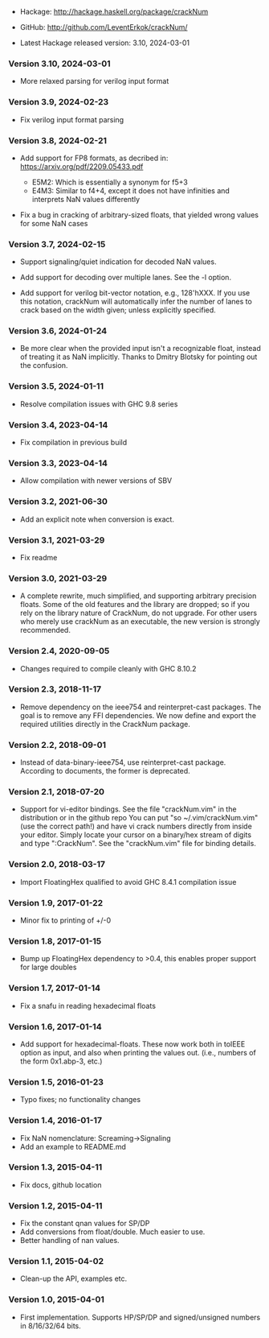 * Hackage: <http://hackage.haskell.org/package/crackNum>
* GitHub:  <http://github.com/LeventErkok/crackNum/>

* Latest Hackage released version: 3.10, 2024-03-01

### Version 3.10, 2024-03-01
  
  * More relaxed parsing for verilog input format

### Version 3.9, 2024-02-23
  
  * Fix verilog input format parsing

### Version 3.8, 2024-02-21

  * Add support for FP8 formats, as decribed in: https://arxiv.org/pdf/2209.05433.pdf
      - E5M2: Which is essentially a synonym for f5+3
      - E4M3: Similar to f4+4, except it does not have infinities and interprets NaN values differently

  * Fix a bug in cracking of arbitrary-sized floats, that yielded wrong values for some NaN cases

### Version 3.7, 2024-02-15

  * Support signaling/quiet indication for decoded NaN values.

  * Add support for decoding over multiple lanes. See the -l option.

  * Add support for verilog bit-vector notation, e.g., 128'hXXX. If
    you use this notation, crackNum will automatically infer the
    number of lanes to crack based on the width given; unless
    explicitly specified.

### Version 3.6, 2024-01-24

  * Be more clear when the provided input isn't a recognizable float,
    instead of treating it as NaN implicitly. Thanks to Dmitry Blotsky for
    pointing out the confusion.

### Version 3.5, 2024-01-11

  * Resolve compilation issues with GHC 9.8 series

### Version 3.4, 2023-04-14

  * Fix compilation in previous build

### Version 3.3, 2023-04-14

  * Allow compilation with newer versions of SBV

### Version 3.2, 2021-06-30

  * Add an explicit note when conversion is exact.

### Version 3.1, 2021-03-29
  
  * Fix readme

### Version 3.0, 2021-03-29

  * A complete rewrite, much simplified, and supporting
    arbitrary precision floats. Some of the old features
    and the library are dropped; so if you rely on the library
    nature of CrackNum, do not upgrade. For other users who
    merely use crackNum as an executable, the new version is
    strongly recommended.

### Version 2.4, 2020-09-05

  * Changes required to compile cleanly with GHC 8.10.2

### Version 2.3, 2018-11-17

  * Remove dependency on the ieee754 and reinterpret-cast packages. The goal is
    to remove any FFI dependencies. We now define and export the required
    utilities directly in the CrackNum package.

### Version 2.2, 2018-09-01

  * Instead of data-binary-ieee754, use reinterpret-cast package. According
    to documents, the former is deprecated.

### Version 2.1, 2018-07-20

  * Support for vi-editor bindings. See the file "crackNum.vim" in the
    distribution or in the github repo You can put "so ~/.vim/crackNum.vim"
    (use the correct path!) and have vi crack numbers directly from inside
    your editor. Simply locate your cursor on a binary/hex stream of digits
    and type ":CrackNum".  See the "crackNum.vim" file for binding details.

### Version 2.0, 2018-03-17

  * Import FloatingHex qualified to avoid GHC 8.4.1 compilation issue

### Version 1.9, 2017-01-22

  * Minor fix to printing of +/-0

### Version 1.8, 2017-01-15

  * Bump up FloatingHex dependency to >0.4, this enables
    proper support for large doubles

### Version 1.7, 2017-01-14

  * Fix a snafu in reading hexadecimal floats

### Version 1.6, 2017-01-14

  * Add support for hexadecimal-floats. These now
    work both in toIEEE option as input, and also
    when printing the values out. (i.e., numbers
    of the form 0x1.abp-3, etc.)

### Version 1.5, 2016-01-23

  * Typo fixes; no functionality changes

### Version 1.4, 2016-01-17

  * Fix NaN nomenclature: Screaming->Signaling
  * Add an example to README.md

### Version 1.3, 2015-04-11
  
  * Fix docs, github location

### Version 1.2, 2015-04-11

  * Fix the constant qnan values for SP/DP
  * Add conversions from float/double. Much easier to use.
  * Better handling of nan values.

### Version 1.1, 2015-04-02
  
  * Clean-up the API, examples etc.

### Version 1.0, 2015-04-01

  * First implementation. Supports HP/SP/DP
    and signed/unsigned numbers in 8/16/32/64 bits.
